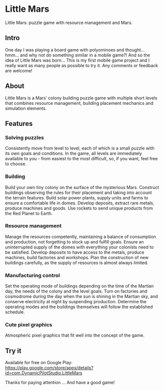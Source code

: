 # Little Mars
 Little Mars: puzzle game with resource management and Mars.

## Intro

One day I was playing a board game with polyominoes and thought... hmm... and why not do something similar in a mobile game?! And so the idea of Little Mars was born…
This is my first mobile game project and I really want as many people as possible to try it. Any comments or feedback are welcome!

## About
Little Mars is a Mars’ colony building puzzle game with multiple short levels that combines resource management, building placement mechanics and simulation elements.

## Features

### Solving puzzles
Consistently move from level to level, each of which is a small puzzle with its own goals and conditions. In the game, all levels are immediately available to you - from easiest to the most difficult, so, if you want, feel free to choose.

### Building
Build your own tiny colony on the surface of the mysterious Mars. Construct buildings observing the rules for their placement and taking into account the terrain features. Build solar power plants, supply units and farms to ensure a comfortable life in domes. Develop deposits, extract rare metals, produce machines and goods. Use rockets to send unique products from the Red Planet to Earth.

### Resource management
Manage the resources competently, maintaining a balance of consumption and production, not forgetting to stock up and fulfill goals. Ensure an uninterrupted supply of the domes with everything your colonists need to be satisfied. Develop deposits to have access to the metals, produce machines, build factories and workshops. Plan the construction of new buildings carefully, as the supply of resources is almost always limited.

### Manufacturing control
Set the operating mode of buildings depending on the time of the Martian day, the needs of the colony and the level goals. Turn on factories and cosmodrome during the day when the sun is shining in the Martian sky, and conserve electricity at night by suspending production. Determine the operating modes and the buildings themselves will follow the established schedule.

### Cute pixel graphics
Atmospheric pixel graphics that fit well into the concept of the game.

## Try it

Available for free on Google Play: https://play.google.com/store/apps/details?id=com.DynamicPilotStudio.LittleMars

Thanks for paying attention … And have a good game!
